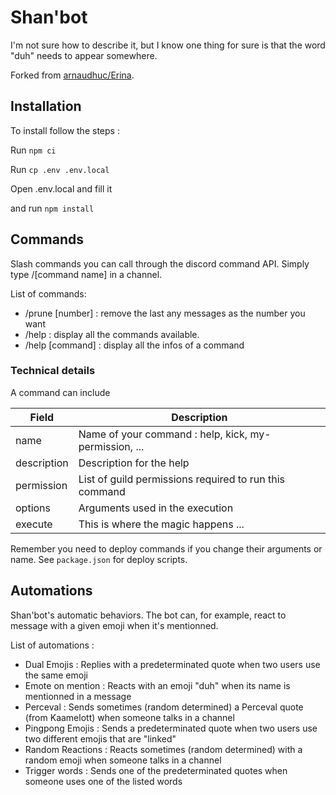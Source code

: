 # Shan'bot

I'm not sure how to describe it, but I know one thing for sure is that the word "duh" needs to appear somewhere.

Forked from [arnaudhuc/Erina](https://github.com/arnaudhuc/Erina).

## Installation

To install follow the steps :

Run `npm ci`

Run `cp .env .env.local`

Open .env.local and fill it

and run `npm install`

## Commands

Slash commands you can call through the discord command API. Simply type /[command name] in a channel.

List of commands:

- /prune [number] : remove the last any messages as the number you want
- /help : display all the commands available.
- /help [command] : display all the infos of a command

### Technical details

A command can include

| Field       | Description                                            |
| ----------- | ------------------------------------------------------ |
| name        | Name of your command : help, kick, my-permission, ...  |
| description | Description for the help                               |
| permission  | List of guild permissions required to run this command |
| options     | Arguments used in the execution                        |
| execute     | This is where the magic happens ...                    |

Remember you need to deploy commands if you change their arguments or name. See `package.json` for deploy scripts.

## Automations

Shan'bot's automatic behaviors. The bot can, for example, react to message with a given emoji when it's mentionned.

List of automations :

- Dual Emojis : Replies with a predeterminated quote when two users use the same emoji
- Emote on mention : Reacts with an emoji "duh" when its name is mentionned in a message
- Perceval : Sends sometimes (random determined) a Perceval quote (from Kaamelott) when someone talks in a channel
- Pingpong Emojis : Sends a predeterminated quote when two users use two different emojis that are "linked"
- Random Reactions : Reacts sometimes (random determined) with a random emoji when someone talks in a channel
- Trigger words : Sends one of the predeterminated quotes when someone uses one of the listed words
